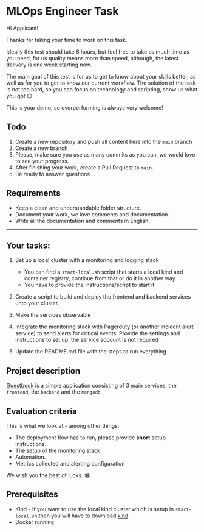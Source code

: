 # MLOps Engineer Task

Hi Applicant!

Thanks for taking your time to work on this task.

Ideally this test should take 6 hours, but feel free to take as much time as you need, for us quality means more than speed, although, the latest delivery is one week starting now.

The main goal of this test is for us to get to know about your skills better, as well as for you to get to know our current workflow. The solution of the task is not too hard, so you can focus on technology and scripting, show us what you got :wink:

This is your demo, so overperforming is always very welcome!

## Todo
1. Create a new repository and push all content here into the `main` branch
2. Create a new branch
3. Please, make sure you use as many commits as you can, we would love to see your progress.
4. After finishing your work, create a Pull Request to `main`.
5. Be ready to answer questions


## Requirements
 * Keep a clean and understandable folder structure.
 * Document your work, we love comments and documentation.
 * Write all the documentation and comments in English.
 
---

## Your tasks:
1. Set up a local cluster with a monitoring and logging stack
   - You can find a `start-local.sh` script that starts a local kind and container registry, continue from that or do it in another way.
   - You have to provide the instructions/script to start it

2. Create a script to build and deploy the frontend and backend services unto your cluster.

3. Make the services observable

4. Integrate the monitoring stack with Pagerduty (or another incident alert service) to send alerts for critical events. Provide the settings and instructions to set up, the service account is not required

5. Update the README.md file with the steps to run everything

## Project description
[Guestbook](https://github.com/GoogleCloudPlatform/cloud-code-samples/tree/v1/python/python-guestbook) is a simple application consisting of 3 main services, the `frontend`, the `backend` and the `mongodb`. 

## Evaluation criteria

This is what we look at - among other things:
* The deployment flow has to run, please provide **short** setup instructions.
* The setup of the monitoring stack
* Automation.
* Metrics collected and alerting configuration

We wish you the best of lucks. :grin:

## Prerequisites
- Kind - If you want to use the local kind cluster which is setup in `start-local.sh` then you will have to download [kind](https://kind.sigs.k8s.io/docs/user/quick-start/)
- Docker running
